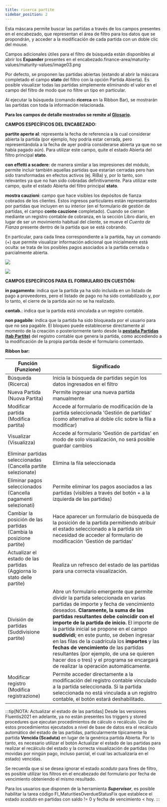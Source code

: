 ```yaml
---
title: ricerca partite
sidebar_position: 2
---
```


Esta máscara permite buscar las partidas a través de los campos presentes en el encabezado, que representan el área de filtro para los datos que se propondrán, y acceder a la modificación de cada partida con un doble clic del mouse.

Campos adicionales útiles para el filtro de búsqueda están disponibles al abrir los **Expander** presentes en el encabezado.finance-area/maturity-values/maturity-values/image03.png

Por defecto, se proponen las partidas abiertas (estando al abrir la máscara completado el campo **stato** del filtro con la opción Partida Abierta). Es posible visualizar todas las partidas simplemente eliminando el valor en el campo del filtro de modo que no filtre un tipo en particular.

Al ejecutar la búsqueda (comando **ricerca** en la Ribbon Bar), se mostrarán las partidas con toda la información relacionada.

**Para los campos de detalle mostrados se remite al [Glosario](/docs/guide/common/glossary/glossary-intro).**

**CAMPOS ESPECÍFICOS DEL ENCABEZADO:**

**partite aperte al**: representa la fecha de referencia a la cual considerar abierta la partida (por ejemplo, hoy podría estar cerrada, pero representándola a la fecha de ayer podría considerarse abierta ya que no se había pagado aún). Para utilizar este campo, quite el estado Abierta del filtro principal **stato**.

**con effetti a scadere**: de manera similar a las impresiones del módulo, permite incluir también aquellas partidas que estarían cerradas pero han sido transformadas en efectos activos (ej. RiBa) y, por lo tanto, son relevantes ya que no han sido cobradas definitivamente. Para utilizar este campo, quite el estado Abierta del filtro principal **stato**.

**mostra cauzioni**: campo que hace visibles los depósitos de fianza cobrados de los clientes. Estos ingresos particulares están representados por partidas que incluyen en su interior (en el formulario de gestión de partidas, el campo **conto cauzione** completado). Cuando se cierran mediante un registro contable de cobranza, en la sección Libro diario, en lugar de ser un movimiento habitual del cliente, se mueve el *Cuenta de Fianza* presente dentro de la partida que se está cobrando.

En particular, para cada línea correspondiente a la partida, hay un comando (+) que permite visualizar información adicional que inicialmente está oculta: se trata de los posibles pagos asociados a la partida cerrada o parcialmente abierta.

![](/img/it-it/finance-area/maturity-values/maturity-values/maturity-values-management/image01.png)

![](/img/it-it/finance-area/maturity-values/maturity-values/maturity-values-management/image02.png)

**CAMPOS ESPECÍFICOS PARA EL FORMULARIO EN CUESTIÓN:**

**in pagamento**: indica que la partida ya ha sido incluida en un listado de pago a proveedores, pero el listado de pago no ha sido contabilizado y, por lo tanto, el cierre de la partida aún no se ha realizado.

**contab.**: indica que la partida está vinculada a un registro contable.

**non pagabile**: indica que la partida ha sido bloqueada por el usuario para que no sea pagable. El bloqueo puede establecerse directamente al momento de la creación o posteriormente tanto desde la **[pestaña Partidas (tab Partite)](/docs/finance-area/ledger-records/records/ledger-record)** del registro contable que genera la partida, como accediendo a la modificación de la propia partida desde el formulario comentado.

**Ribbon bar:**

| Función (Funzione) | Significado |
| --- | --- |
| Búsqueda (Ricerca) | Inicia la búsqueda de partidas según los datos ingresados en el filtro |
| Nueva Partida (Nuova Partita) | Permite ingresar una nueva partida manualmente |
| Modificar partida (Modifica partita) | Accede al formulario de modificación de la partida seleccionada 'Gestión de partidas' (como alternativa al doble clic sobre la fila a modificar) |
| Visualizar (Visualizza) | Accede al formulario 'Gestión de partidas' en modo de solo visualización, no será posible guardar cambios |
| Eliminar partidas seleccionadas (Cancella partite selezionate) | Elimina la fila seleccionada |
| Eliminar pagos seleccionados (Cancella pagamenti selezionati) | Permite eliminar los pagos asociados a las partidas (visibles a través del botón + a la izquierda de las partidas) |
| Cambiar la posición de las partidas (Cambia la posizione partite) | Hace aparecer un formulario de búsqueda de la posición de la partida permitiendo atribuir el estado seleccionado a la partida sin necesidad de acceder al formulario de modificación 'Gestión de partidas' |
| Actualizar el estado de las partidas (Aggiorna lo stato delle partite) | Realiza un refresco del estado de las partidas para una correcta visualización. |
| División de partidas (Suddivisione partite) | Abre un formulario emergente que permite dividir la partida seleccionada en varias partidas de importe y fecha de vencimiento deseados. **Claramente, la suma de las partidas resultantes debe coincidir con el importe de la partida de inicio.** El importe de la partida inicial se propone en el campo **suddividi**; en este punto, se deben ingresar en las filas de la cuadrícula los **importes** y las **fechas de vencimiento** de las partidas resultantes (por ejemplo, de una se quieren hacer dos o tres) y el programa se encargará de realizar la operación automáticamente. |
| Modificar registro (Modifica registrazione) | Permite acceder directamente a la modificación del registro contable vinculado a la partida seleccionada. Si la partida seleccionada no está vinculada a un registro contable, el botón estará deshabilitado. |

:::tip[NOTA: Actualizar el estado de las partidas]
Desde las versiones Fluentis2021 en adelante, ya no están presentes los triggers y stored procedures que ejecutan procedimientos de cálculo o recálculo. Uno de estos procedimientos ejecutados a nivel de base de datos era el recálculo automático del estado de las partidas, particularmente típicamente la partida **Vencida (Scaduta)** en lugar de la genérica partida Abierta. Por lo tanto, es necesario utilizar el botón Actualizar el estado de las partidas para realizar el recálculo del estado y la correcta visualización de partidas (no movidas por ningún pago, incluso parcial, el cual las actualizaría en el estado) vencidas.

Se recuerda que si se desea ignorar el estado *scaduto* para fines de filtro, es posible utilizar los filtros en el encabezado del formulario por fecha de vencimiento obteniendo el mismo resultado.

Para los usuarios que disponen de la herramienta ***Supervisor***, es posible habilitar la tarea código FI_MaturitiesOverdueStatusFix que establece el estado *scaduto* en partidas con saldo != 0 y fecha de vencimiento < hoy.
:::